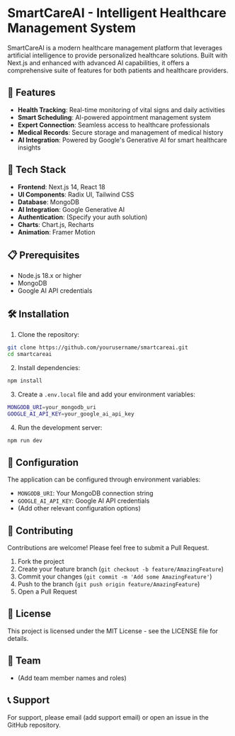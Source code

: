 # SmartCareAI - Intelligent Healthcare Management System

SmartCareAI is a modern healthcare management platform that leverages artificial intelligence to provide personalized healthcare solutions. Built with Next.js and enhanced with advanced AI capabilities, it offers a comprehensive suite of features for both patients and healthcare providers.

## 🌟 Features

- **Health Tracking**: Real-time monitoring of vital signs and daily activities
- **Smart Scheduling**: AI-powered appointment management system
- **Expert Connection**: Seamless access to healthcare professionals
- **Medical Records**: Secure storage and management of medical history
- **AI Integration**: Powered by Google's Generative AI for smart healthcare insights

## 🚀 Tech Stack

- **Frontend**: Next.js 14, React 18
- **UI Components**: Radix UI, Tailwind CSS
- **Database**: MongoDB
- **AI Integration**: Google Generative AI
- **Authentication**: (Specify your auth solution)
- **Charts**: Chart.js, Recharts
- **Animation**: Framer Motion

## 📋 Prerequisites

- Node.js 18.x or higher
- MongoDB
- Google AI API credentials

## 🛠️ Installation

1. Clone the repository:
```bash
git clone https://github.com/yourusername/smartcareai.git
cd smartcareai
```

2. Install dependencies:
```bash
npm install
```

3. Create a `.env.local` file and add your environment variables:
```bash
MONGODB_URI=your_mongodb_uri
GOOGLE_AI_API_KEY=your_google_ai_api_key
```

4. Run the development server:
```bash
npm run dev
```

## 🔧 Configuration

The application can be configured through environment variables:

- `MONGODB_URI`: Your MongoDB connection string
- `GOOGLE_AI_API_KEY`: Google AI API credentials
- (Add other relevant configuration options)

## 🤝 Contributing

Contributions are welcome! Please feel free to submit a Pull Request.

1. Fork the project
2. Create your feature branch (`git checkout -b feature/AmazingFeature`)
3. Commit your changes (`git commit -m 'Add some AmazingFeature'`)
4. Push to the branch (`git push origin feature/AmazingFeature`)
5. Open a Pull Request

## 📄 License

This project is licensed under the MIT License - see the LICENSE file for details.

## 👥 Team

- (Add team member names and roles)

## 📞 Support

For support, please email (add support email) or open an issue in the GitHub repository.
